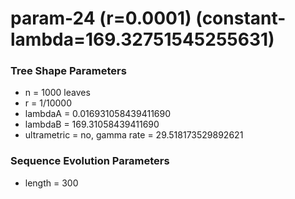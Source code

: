 # param-24 (r=0.0001) (constant-lambda=169.32751545255631) #

### Tree Shape Parameters ###
* n           = 1000 leaves
* r           = 1/10000
* lambdaA     = 0.016931058439411690
* lambdaB     = 169.31058439411690
* ultrametric = no, gamma rate = 29.518173529892621

### Sequence Evolution Parameters ###
* length      = 300
